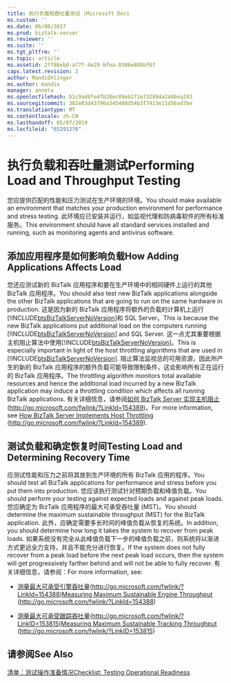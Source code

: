 ```yaml
---
title: 执行负载和吞吐量测试 |Microsoft Docs
ms.custom: ''
ms.date: 06/08/2017
ms.prod: biztalk-server
ms.reviewer: ''
ms.suite: ''
ms.tgt_pltfrm: ''
ms.topic: article
ms.assetid: 2ff86ebd-a77f-4e29-bfea-0306e88bbf67
caps.latest.revision: 2
author: MandiOhlinger
ms.author: mandia
manager: anneta
ms.openlocfilehash: b1c9ad8fe4fb38ec09eb271e732894a244bea243
ms.sourcegitcommit: 381e83d43796a345488d54b3f7413e11d56ad7be
ms.translationtype: MT
ms.contentlocale: zh-CN
ms.lasthandoff: 05/07/2019
ms.locfileid: "65291276"
---
```

# <a name="performing-load-and-throughput-testing"></a><span data-ttu-id="27f53-102">执行负载和吞吐量测试</span><span class="sxs-lookup"><span data-stu-id="27f53-102">Performing Load and Throughput Testing</span></span>
<span data-ttu-id="27f53-103">您应提供匹配的性能和压力测试在生产环境的环境。</span><span class="sxs-lookup"><span data-stu-id="27f53-103">You should make available an environment that matches your production environment for performance and stress testing.</span></span> <span data-ttu-id="27f53-104">此环境应已安装并运行，如监视代理和防病毒软件的所有标准服务。</span><span class="sxs-lookup"><span data-stu-id="27f53-104">This environment should have all standard services installed and running, such as monitoring agents and antivirus software.</span></span>  
  
## <a name="how-adding-applications-affects-load"></a><span data-ttu-id="27f53-105">添加应用程序是如何影响负载</span><span class="sxs-lookup"><span data-stu-id="27f53-105">How Adding Applications Affects Load</span></span>  
 <span data-ttu-id="27f53-106">您还应测试新的 BizTalk 应用程序和要在生产环境中的相同硬件上运行的其他 BizTalk 应用程序。</span><span class="sxs-lookup"><span data-stu-id="27f53-106">You should also test new BizTalk applications alongside the other BizTalk applications that are going to run on the same hardware in production.</span></span> <span data-ttu-id="27f53-107">这是因为新的 BizTalk 应用程序将额外的负载的计算机上运行[!INCLUDE[btsBizTalkServerNoVersion](../includes/btsbiztalkservernoversion-md.md)]和 SQL Server。</span><span class="sxs-lookup"><span data-stu-id="27f53-107">This is because the new BizTalk applications put additional load on the computers running [!INCLUDE[btsBizTalkServerNoVersion](../includes/btsbiztalkservernoversion-md.md)] and SQL Server.</span></span> <span data-ttu-id="27f53-108">这一点尤其重要根据主机阻止算法中使用[!INCLUDE[btsBizTalkServerNoVersion](../includes/btsbiztalkservernoversion-md.md)]。</span><span class="sxs-lookup"><span data-stu-id="27f53-108">This is especially important in light of the host throttling algorithms that are used in [!INCLUDE[btsBizTalkServerNoVersion](../includes/btsbiztalkservernoversion-md.md)].</span></span> <span data-ttu-id="27f53-109">阻止算法监视总的可用资源，因此所产生的新的 BizTalk 应用程序的额外负载可能导致限制条件，这会影响所有正在运行的 BizTalk 应用程序。</span><span class="sxs-lookup"><span data-stu-id="27f53-109">The throttling algorithm monitors total available resources and hence the additional load incurred by a new BizTalk application may induce a throttling condition which affects all running BizTalk applications.</span></span> <span data-ttu-id="27f53-110">有关详细信息，请参阅[如何 BizTalk Server 实现主机阻止](http://go.microsoft.com/fwlink/?LinkId=154389)(<http://go.microsoft.com/fwlink/?LinkId=154389>)。</span><span class="sxs-lookup"><span data-stu-id="27f53-110">For more information, see [How BizTalk Server Implements Host Throttling](http://go.microsoft.com/fwlink/?LinkId=154389) (<http://go.microsoft.com/fwlink/?LinkId=154389>).</span></span>  
  
## <a name="testing-load-and-determining-recovery-time"></a><span data-ttu-id="27f53-111">测试负载和确定恢复时间</span><span class="sxs-lookup"><span data-stu-id="27f53-111">Testing Load and Determining Recovery Time</span></span>  
 <span data-ttu-id="27f53-112">应测试性能和压力之前将其放到生产环境的所有 BizTalk 应用的程序。</span><span class="sxs-lookup"><span data-stu-id="27f53-112">You should test all BizTalk applications for performance and stress before you put them into production.</span></span> <span data-ttu-id="27f53-113">您应该执行测试针对预期负载和峰值负载。</span><span class="sxs-lookup"><span data-stu-id="27f53-113">You should perform your testing against expected loads and against peak loads.</span></span> <span data-ttu-id="27f53-114">您应确定为 BizTalk 应用程序的最大可承受吞吐量 (MST)。</span><span class="sxs-lookup"><span data-stu-id="27f53-114">You should determine the maximum sustainable throughput (MST) for the BizTalk application.</span></span> <span data-ttu-id="27f53-115">此外，应确定需要多长时间的峰值负载从恢复的系统。</span><span class="sxs-lookup"><span data-stu-id="27f53-115">In addition, you should determine how long it takes the system to recover from peak loads.</span></span> <span data-ttu-id="27f53-116">如果系统没有完全从此峰值负载下一步的峰值负载之前，则系统将以渐进方式更远全力支持，并且不能充分进行恢复。</span><span class="sxs-lookup"><span data-stu-id="27f53-116">If the system does not fully recover from a peak load before the next peak load occurs, then the system will get progressively farther behind and will not be able to fully recover.</span></span> <span data-ttu-id="27f53-117">有关详细信息，请参阅：</span><span class="sxs-lookup"><span data-stu-id="27f53-117">For more information, see:</span></span>  
  
-   <span data-ttu-id="27f53-118">[测量最大可承受引擎吞吐量](http://go.microsoft.com/fwlink/?LinkId=154388)(http://go.microsoft.com/fwlink/?LinkId=154388)</span><span class="sxs-lookup"><span data-stu-id="27f53-118">[Measuring Maximum Sustainable Engine Throughput](http://go.microsoft.com/fwlink/?LinkId=154388) (http://go.microsoft.com/fwlink/?LinkId=154388)</span></span>  
  
-   <span data-ttu-id="27f53-119">[测量最大可承受跟踪吞吐量](http://go.microsoft.com/fwlink/?LinkID=153815)(http://go.microsoft.com/fwlink/?LinkID=153815)</span><span class="sxs-lookup"><span data-stu-id="27f53-119">[Measuring Maximum Sustainable Tracking Throughput](http://go.microsoft.com/fwlink/?LinkID=153815) (http://go.microsoft.com/fwlink/?LinkID=153815)</span></span>  
  
## <a name="see-also"></a><span data-ttu-id="27f53-120">请参阅</span><span class="sxs-lookup"><span data-stu-id="27f53-120">See Also</span></span>  
 [<span data-ttu-id="27f53-121">清单：测试操作准备情况</span><span class="sxs-lookup"><span data-stu-id="27f53-121">Checklist: Testing Operational Readiness</span></span>](../technical-guides/checklist-testing-operational-readiness.md)